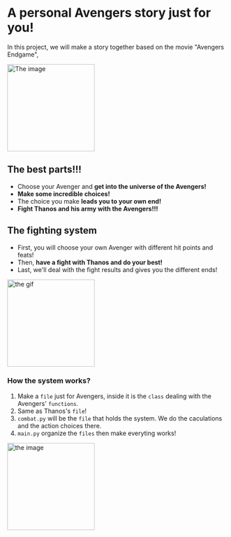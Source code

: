 # A personal Avengers story just for you!
In this project, we will make a story together based on the movie "Avengers Endgame", 

<img src="https://cdn.europosters.eu/image/750/avengers-endgame-whatever-it-takes-i74250.jpg" alt="The image" width="200">

## The best parts!!!
* Choose your Avenger and **get into the universe of the Avengers!**
* **Make some incredible choices!**
* The choice you make **leads you to your own end!**
* **Fight Thanos and his army with the Avengers!!!**

## The fighting system
* First, you will choose your own Avenger with different hit points and feats!
* Then, **have a fight with Thanos and do your best!**
* Last, we'll deal with the fight results and gives you the different ends!
<img src="https://encrypted-tbn0.gstatic.com/images?q=tbn:ANd9GcT56AerXTxNN275NNOcgjbj-u3dPaxsEBPm0Q&s" alt="the gif" width="200">

### How the system works?
1. Make a `file` just for Avengers, inside it is the `class` dealing with the Avengers' `functions`.
2. Same as Thanos's `file`!
3. `combat.py` will be the `file` that holds the system. We do the caculations and the action choices there.
4. `main.py` organize the `files` then make everyting works!
<img src="https://encrypted-tbn0.gstatic.com/images?q=tbn:ANd9GcQiUIajBYb9zt58N3DntefeAnOujmBoewno3w&s" alt="the image" width="200">